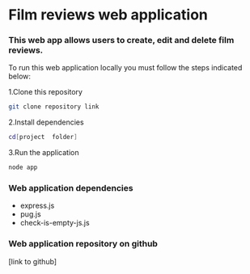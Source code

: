 # Film reviews web application

### This web app allows users to create, edit and delete film reviews.

To run this web application locally you must follow the steps indicated below:

1.Clone this repository

```bash
git clone repository link
```

2.Install dependencies

```bash
cd[project  folder]
```

3.Run the application

```bash
node app
```

### Web application dependencies

- express.js
- pug.js
- check-is-empty-js.js

### Web application repository on github

[link to github]
